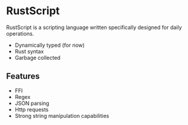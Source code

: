 # RustScript

RustScript is a scripting language written specifically designed for daily operations.

- Dynamically typed (for now)
- Rust syntax
- Garbage collected

## Features

- FFI
- Regex
- JSON parsing
- Http requests
- Strong string manipulation capabilities
